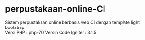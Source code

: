 # perpustakaan-online-CI
Sistem perpustakaan online berbasis web CI dengan template light bootstrap <br>
Versi PHP : php-7.0
Versin Code Igniter : 3.1.5
